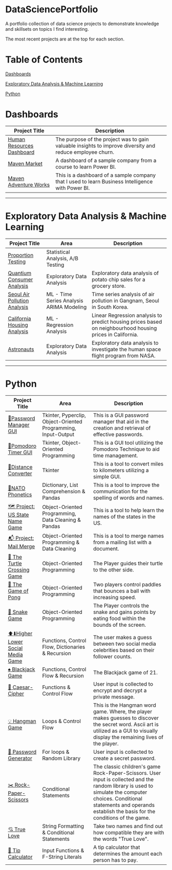 # DataSciencePortfolio
A portfolio collection of data science projects to demonstrate knowledge and skillsets on topics I find interesting. 

The most recent projects are at the top for each section. 

# Table of Contents
[Dashboards](#Dashboards)


[Exploratory Data Analysis & Machine Learning](#eda--machine-learning)


[Python](#Python)


# Dashboards

Project Title | Description
--- | ---
[Human Resources Dashboard](https://github.com/frantzalexander/Dashboard-HR) | The purpose of the project was to gain valuable insights to improve diversity and reduce employee churn.
[Maven Market](https://github.com/frantzalexander/Dashboard-Maven-Markets) | A dashboard of a sample company from a course to learn Power BI.
[Maven Adventure Works](https://github.com/frantzalexander/Dashboard-Adventureworks) | This is a dashboard of a sample company that I used to learn Business Intelligence with Power BI.
 

---
# Exploratory Data Analysis & Machine Learning

Project Title | Area | Description
--- | --- | ---
[Proportion Testing](https://github.com/frantzalexander/proportion_testing) | Statistical Analysis, A/B Testing |
[Quantium Consumer Analysis](https://github.com/frantzalexander/Internship-Quantium) | Exploratory Data Analysis | Exploratory data analysis of potato chip sales for a grocery store.
[Seoul Air Pollution Analysis](https://github.com/frantzalexander/Seoul-Air-Analysis) | ML - Time Series Analysis ARIMA Modeling |  Time series analysis of air pollution in Gangnam, Seoul in South Korea.
[California Housing Analysis](https://github.com/frantzalexander/California-Housing-Repo) | ML - Regression Analysis | Linear Regression analysis to predict housing prices based on neighbourhood housing prices in California.
[Astronauts](https://github.com/frantzalexander/Astronauts)| Exploratory Data Analysis | Exploratory data analysis to investigate the human space flight program from NASA. 




---
# Python
Project Title | Area | Description
--- | --- | ---
[🔐Password Manager GUI](https://github.com/frantzalexander/password_manager_gui) | Tkinter, Pyperclip, Object-Oriented Programming, Input-Output | This is a GUI password manager that aid in the creation and retrieval of effective passwords.
[🍅Pomodoro Timer GUI](https://github.com/frantzalexander/pomodoro_gui) | Tkinter, Object-Oriented Programming | This is a GUI tool utilizing the Pomodoro Technique to aid time management. 
[📐Distance Converter](https://github.com/frantzalexander/distance_converter) | Tkinter | This is a tool to convert miles to kilometers utilizing a simple GUI. 
[🎌NATO Phonetics](https://github.com/frantzalexander/nato-phonetics) | Dictionary, List Comprehension & Pandas | This is a tool to improve the communication for the spelling of words and names.
[🗺️ Project: US State Name Game](https://github.com/frantzalexander/states-guessing-game) | Object-Oriented Programming, Data Cleaning & Pandas | This is a tool to help learn the names of the states in the US.
[📬 Project: Mail Merge](https://github.com/frantzalexander/merge_mail) | Object-Oriented Programming & Data Cleaning | This is a tool to merge names from a mailing list with a document. | 
[🐢 The Turtle Crossing Game](https://github.com/frantzalexander/turtle_crossing) | Object-Oriented Programming | The Player guides their turtle to the other side.
[🎾 The Game of Pong](https://github.com/frantzalexander/the-pong-game) | Object-Oriented Programming | Two players control paddles that bounces a ball with increasing speed.|
[🐍 Snake Game](https://github.com/frantzalexander/snake_game) | Object-Oriented Programming | The Player controls the snake and gains points by eating food within the bounds of the screen. 
[⬆️⬇️Higher Lower Social Media Game](https://github.com/frantzalexander/higher_lower/tree/main) | Functions, Control Flow, Dictionaries & Recursion | The user makes a guess between two social media celebrities based on their follower counts. 
[♠️ Blackjack Game](https://github.com/frantzalexander/blackjack) | Functions, Control Flow & Recursion | The Blackjack game of 21. 
[🧮 Caesar-Cipher](https://github.com/frantzalexander/Caesar-Cipher) | Functions & Control Flow | User input is collected to encrypt and decrypt a private message. 
[💡 Hangman Game ](https://github.com/frantzalexander/hangman) | Loops & Control Flow | This is the Hangman word game. Where, the player makes guesses to discover the secret word. Ascii art is utilized as a GUI to visually display the remaining lives of the player. 
[🔑 Password Generator](https://github.com/frantzalexander/Passgenerator) | For loops & Random Library | User input is collected to create a secret password. 
[✂️ Rock-Paper-Scissors ](https://github.com/frantzalexander/Rock-Paper-Scissors) | Conditional Statements | The classic children's game Rock-Paper-Scissors. User input is collected and the random library is used to simulate the computer choices. Conditional statements and operands establish the basis for the conditions of the game.  
[💘 True Love](https://github.com/frantzalexander/TrueLove/tree/main) | String Formatting & Conditional Statements | Take two names and find out how compatible they are with the words "True Love". 
[🧮 Tip Calculator](https://github.com/frantzalexander/TipCalculator/tree/main) | Input Functions & F-String Literals  | A tip calculator that determines the amount each person has to pay.
